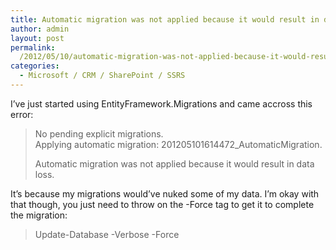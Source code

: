 ```yaml
---
title: Automatic migration was not applied because it would result in data loss.
author: admin
layout: post
permalink: 
  /2012/05/10/automatic-migration-was-not-applied-because-it-would-result-in-data-loss/
categories:
  - Microsoft / CRM / SharePoint / SSRS
---
```



I’ve just started using EntityFramework.Migrations and came accross this error:

> No pending explicit migrations.  
> Applying automatic migration: 201205101614472_AutomaticMigration.  
>   
> Automatic migration was not applied because it would result in data loss. 
>  
 
It’s because my migrations would’ve nuked some of my data. I’m okay with that though, you just need to throw on the -Force tag to get it to complete the migration:

> Update-Database -Verbose -Force 
